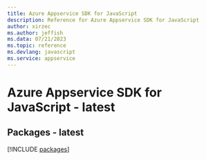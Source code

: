 ```yaml
---
title: Azure Appservice SDK for JavaScript
description: Reference for Azure Appservice SDK for JavaScript
author: xirzec
ms.author: jeffish
ms.data: 07/21/2023
ms.topic: reference
ms.devlang: javascript
ms.service: appservice
---
```

# Azure Appservice SDK for JavaScript - latest
## Packages - latest
[!INCLUDE [packages](appservice-index.md)]